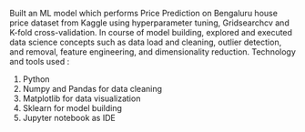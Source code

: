 Built an ML model which performs Price Prediction on Bengaluru house price dataset from Kaggle using hyperparameter tuning, Gridsearchcv and K-fold cross-validation.
In course of model building, explored and executed data science concepts such as data load and cleaning, outlier detection, and removal, feature engineering, and dimensionality reduction.
Technology and tools used :
1) Python
2) Numpy and Pandas for data cleaning
3) Matplotlib for data visualization
4) Sklearn for model building
5) Jupyter notebook as IDE
